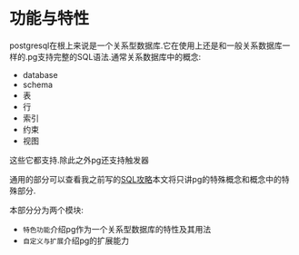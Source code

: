 # 功能与特性

postgresql在根上来说是一个关系型数据库.它在使用上还是和一般关系数据库一样的.pg支持完整的SQL语法.通常关系数据库中的概念:

+ database
+ schema
+ 表
+ 行
+ 索引
+ 约束
+ 视图

这些它都支持.除此之外pg还支持触发器

通用的部分可以查看我之前写的[SQL攻略](https://blog.hszofficial.site/TutorialForSQL/#/)本文将只讲pg的特殊概念和概念中的特殊部分.

本部分分为两个模块:

+ `特色功能`介绍pg作为一个关系型数据库的特性及其用法
+ `自定义与扩展`介绍pg的扩展能力
